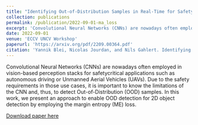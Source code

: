 ```yaml
---
title: "Identifying Out-of-Distribution Samples in Real-Time for Safety-Critical 2D Object Detection with Margin Entropy Loss"
collection: publications
permalink: /publication/2022-09-01-ma_loss
excerpt: 'Convolutional Neural Networks (CNNs) are nowadays often employed in vision-based perception stacks for safetycritical applications such as autonomous driving or Unmanned Aerial Vehicles (UAVs). Due to the safety requirements in those use cases, it is important to know the limitations of the CNN and, thus, to detect Out-of-Distribution (OOD) samples. In this work, we present an approach to enable OOD detection for 2D object detection by employing the margin entropy (ME) loss.'
date: 2022-09-01
venue: 'ECCV UNCV Workshop'
paperurl: 'https://arxiv.org/pdf/2209.00364.pdf'
citation: 'Yannik Blei, Nicolas Jourdan, and Nils Gahlert. Identifying Out-of-Distribution Samples in Real-Time for Safety-Critical 2D Object Detection with Margin Entropy Loss. arXiv:2209.00364 [cs]. Sept. 2022'
---
```

Convolutional Neural Networks (CNNs) are nowadays often employed in vision-based perception stacks for safetycritical applications such as autonomous driving or Unmanned Aerial Vehicles (UAVs). Due to the safety requirements in those use cases, it is important to know the limitations of the CNN and, thus, to detect Out-of-Distribution (OOD) samples. In this work, we present an approach to enable OOD detection for 2D object detection by employing the margin entropy (ME) loss.

[Download paper here](https://arxiv.org/pdf/2209.00364.pdf)
